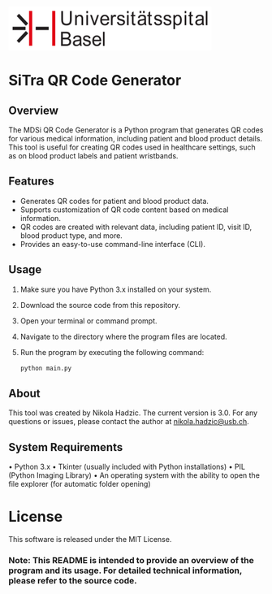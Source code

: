 <img src="usblogo.png" width="400" height="86">

# SiTra QR Code Generator

## Overview

The MDSi QR Code Generator is a Python program that generates QR codes for various medical information, including patient and blood product details. This tool is useful for creating QR codes used in healthcare settings, such as on blood product labels and patient wristbands. 

## Features

- Generates QR codes for patient and blood product data.
- Supports customization of QR code content based on medical information.
- QR codes are created with relevant data, including patient ID, visit ID, blood product type, and more.
- Provides an easy-to-use command-line interface (CLI).

## Usage

1. Make sure you have Python 3.x installed on your system.
2. Download the source code from this repository.
3. Open your terminal or command prompt.
4. Navigate to the directory where the program files are located.
5. Run the program by executing the following command:

   ```bash
   python main.py

## About
This tool was created by Nikola Hadzic. The current version is 3.0.
For any questions or issues, please contact the author at nikola.hadzic@usb.ch.

## System Requirements
•	Python 3.x
•	Tkinter (usually included with Python installations)
•	PIL (Python Imaging Library)
•	An operating system with the ability to open the file explorer (for automatic folder opening)

# License
This software is released under the MIT License.

### Note: This README is intended to provide an overview of the program and its usage. For detailed technical information, please refer to the source code.
